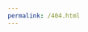 ```yaml
---
permalink: /404.html
---
```


<body style="background-image:url(/static/404background.png);
		background-repeat:repeat;
		background-attachment:fixed;
		overflow:scroll;
		width:100%;
		height:100%;
		line-height:2em;"> 
